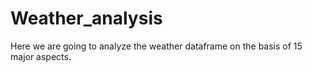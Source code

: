 # Weather_analysis
Here we are going to analyze the weather dataframe on the basis of 15 major aspects.

